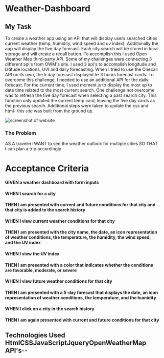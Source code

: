 # Weather-Dashboard


## My Task

To create a weather app using an API that will display users searched cities current weather (temp, humidity, wind speed and uv index). Additionally the app will display the five day forecast. Each city search will be stored in local storage and will create a recall button. To accomplish this I used Open Weather Map third-party API. Some of my challenges were connecting 3 different api's from OWM's site. I used 3 api's to accomplish longitude and latitude locations, UVI and daily forecasting. When I tried to use the Onecall API on its own, the 5 day forecast displayed 5- 3 hours forecast cards. To overcome this challenge, I needed to use an additional API for the daily forecast. For the current time, I used moment.js to display the most up to date time related to the most current search. 
One challenge not overcome was to refresh the five day forecast when selecting a past search city. This function only updated the current temp card, leaving the five day cards as the previous search.
Additional steps were taken to update the css and html- this site was built from the ground up. 

<img src = "Weather App using API" alt = "screenshot of website"> 

### The Problem
AS A travelerI WANT to see the weather outlook for multiple cities 
SO THAT I can plan a trip accordingly

# Acceptance Criteria
#### GIVEN a weather dashboard with form inputs
#### WHEN I search for a city
#### THEN I am presented with current and future conditions for that city and that city is added to the search history
#### WHEN I view current weather conditions for that city
#### THEN I am presented with the city name, the date, an icon representation of weather conditions, the temperature, the humidity, the wind speed, and the UV index
#### WHEN I view the UV index
#### THEN I am presented with a color that indicates whether the conditions are favorable, moderate, or severe
#### WHEN I view future weather conditions for that city
#### THEN I am presented with a 5-day forecast that displays the date, an icon representation of weather conditions, the temperature, and the humidity
#### WHEN I click on a city in the search history
#### THEN I am again presented with current and future conditions for that city
## Technologies Used HtmlCSSJavaScriptJqueryOpenWeatherMap API's--
```

